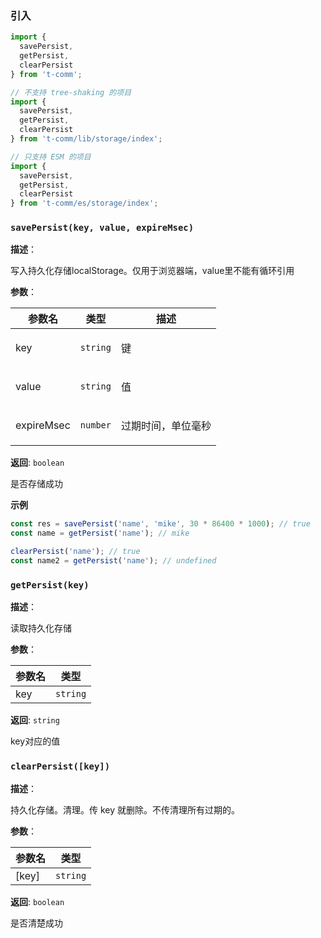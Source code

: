 
### 引入

```ts
import {
  savePersist,
  getPersist,
  clearPersist
} from 't-comm';

// 不支持 tree-shaking 的项目
import {
  savePersist,
  getPersist,
  clearPersist
} from 't-comm/lib/storage/index';

// 只支持 ESM 的项目
import {
  savePersist,
  getPersist,
  clearPersist
} from 't-comm/es/storage/index';
```


### `savePersist(key, value, expireMsec)` 


**描述**：<p>写入持久化存储localStorage。仅用于浏览器端，value里不能有循环引用</p>

**参数**：


| 参数名 | 类型 | 描述 |
| --- | --- | --- |
| key | <code>string</code> | <p>键</p> |
| value | <code>string</code> | <p>值</p> |
| expireMsec | <code>number</code> | <p>过期时间，单位毫秒</p> |

**返回**: <code>boolean</code><br>

<p>是否存储成功</p>

**示例**

```typescript
const res = savePersist('name', 'mike', 30 * 86400 * 1000); // true
const name = getPersist('name'); // mike

clearPersist('name'); // true
const name2 = getPersist('name'); // undefined
```
<a name="getPersist"></a>

### `getPersist(key)` 


**描述**：<p>读取持久化存储</p>

**参数**：


| 参数名 | 类型 |
| --- | --- |
| key | <code>string</code> | 

**返回**: <code>string</code><br>

<p>key对应的值</p>

<a name="clearPersist"></a>

### `clearPersist([key])` 


**描述**：<p>持久化存储。清理。传 key 就删除。不传清理所有过期的。</p>

**参数**：


| 参数名 | 类型 |
| --- | --- |
| [key] | <code>string</code> | 

**返回**: <code>boolean</code><br>

<p>是否清楚成功</p>

